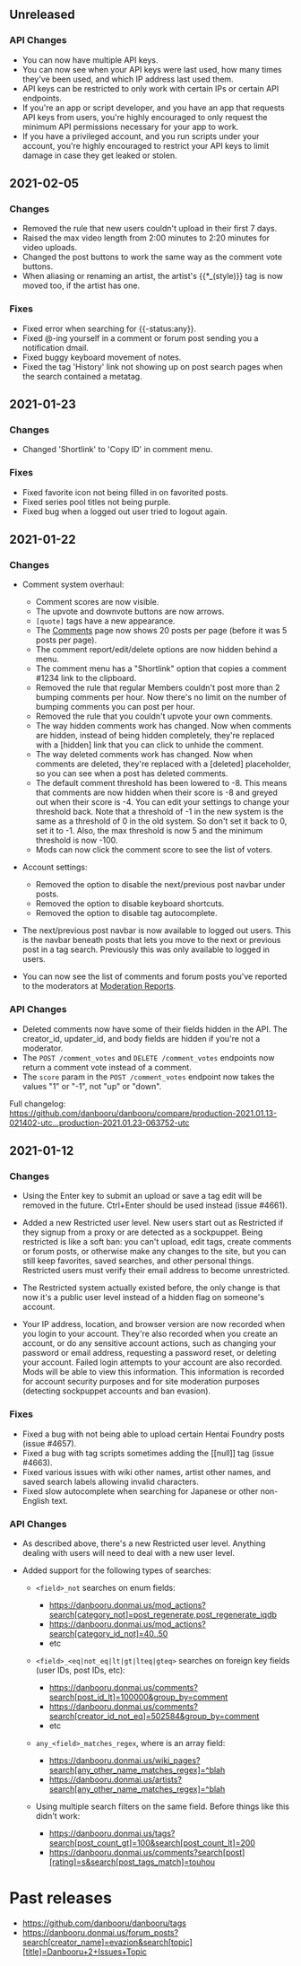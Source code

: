 ## Unreleased

### API Changes

* You can now have multiple API keys.
* You can now see when your API keys were last used, how many times they've
  been used, and which IP address last used them.
* API keys can be restricted to only work with certain IPs or certain API
  endpoints.
* If you're an app or script developer, and you have an app that requests API
  keys from users, you're highly encouraged to only request the minimum API
  permissions necessary for your app to work.
* If you have a privileged account, and you run scripts under your account,
  you're highly encouraged to restrict your API keys to limit damage in case
  they get leaked or stolen.

## 2021-02-05

### Changes

* Removed the rule that new users couldn't upload in their first 7 days.
* Raised the max video length from 2:00 minutes to 2:20 minutes for video uploads.
* Changed the post buttons to work the same way as the comment vote buttons.
* When aliasing or renaming an artist, the artist's {{\*\_(style)}} tag is now 
  moved too, if the artist has one.

### Fixes

* Fixed error when searching for {{-status:any}}.
* Fixed @-ing yourself in a comment or forum post sending you a notification dmail.
* Fixed buggy keyboard movement of notes.
* Fixed the tag 'History' link not showing up on post search pages when the
  search contained a metatag.

## 2021-01-23

### Changes

* Changed 'Shortlink' to 'Copy ID' in comment menu.

### Fixes

* Fixed favorite icon not being filled in on favorited posts.
* Fixed series pool titles not being purple.
* Fixed bug when a logged out user tried to logout again.

## 2021-01-22

### Changes

* Comment system overhaul:

  * Comment scores are now visible.
  * The upvote and downvote buttons are now arrows.
  * `[quote]` tags have a new appearance.
  * The [Comments](https://danbooru.donmai.us/comments) page now shows 20 posts per page (before it was 5 posts per page).
  * The comment report/edit/delete options are now hidden behind a menu.
  * The comment menu has a "Shortlink" option that copies a comment #1234 link to the clipboard.
  * Removed the rule that regular Members couldn't post more than 2 bumping comments per hour. Now there's no limit on the number of bumping comments you can post per hour.
  * Removed the rule that you couldn't upvote your own comments.
  * The way hidden comments work has changed. Now when comments are hidden, instead of being hidden completely, they're replaced with a [hidden] link that you can click to unhide the comment.
  * The way deleted comments work has changed. Now when comments are deleted, they're replaced with a [deleted] placeholder, so you can see when a post has deleted comments.
  * The default comment threshold has been lowered to -8. This means that comments are now hidden when their score is -8 and greyed out when their score is -4. You can edit your settings to change your threshold back. Note that a threshold of -1 in the new system is the same as a threshold of 0 in the old system. So don't set it back to 0, set it to -1. Also, the max threshold is now 5 and the minimum threshold is now -100.
  * Mods can now click the comment score to see the list of voters.

* Account settings:

  * Removed the option to disable the next/previous post navbar under posts.
  * Removed the option to disable keyboard shortcuts.
  * Removed the option to disable tag autocomplete.

* The next/previous post navbar is now available to logged out users. This is the navbar beneath posts that lets you move to the next or previous post in a tag search. Previously this was only available to logged in users.
* You can now see the list of comments and forum posts you've reported to the moderators at [Moderation Reports](https://danbooru.donmai.us/moderation_reports).

### API Changes

* Deleted comments now have some of their fields hidden in the API. The creator_id, updater_id, and body fields are hidden if you're not a moderator.
* The `POST /comment_votes` and `DELETE /comment_votes` endpoints now return a comment vote instead of a comment.
* The `score` param in the `POST /comment_votes` endpoint now takes the values "1" or "-1", not "up" or "down".

Full changelog: https://github.com/danbooru/danbooru/compare/production-2021.01.13-021402-utc...production-2021.01.23-063752-utc

## 2021-01-12

### Changes

* Using the Enter key to submit an upload or save a tag edit will be removed
  in the future. Ctrl+Enter should be used instead (issue #4661).

* Added a new Restricted user level. New users start out as Restricted if they
  signup from a proxy or are detected as a sockpuppet. Being restricted is like
  a soft ban: you can't upload, edit tags, create comments or forum posts, or
  otherwise make any changes to the site, but you can still keep favorites,
  saved searches, and other personal things. Restricted users must verify
  their email address to become unrestricted.

* The Restricted system actually existed before, the only change is that now
  it's a public user level instead of a hidden flag on someone's account.

* Your IP address, location, and browser version are now recorded when you
  login to your account. They're also recorded when you create an account, or
  do any sensitive account actions, such as changing your password or email
  address, requesting a password reset, or deleting your account. Failed login
  attempts to your account are also recorded. Mods will be able to view this
  information. This information is recorded for account security purposes and
  for site moderation purposes (detecting sockpuppet accounts and ban evasion).

### Fixes

* Fixed a bug with not being able to upload certain Hentai Foundry posts (issue #4657).
* Fixed a bug with tag scripts sometimes adding the [[null]] tag (issue #4663).
* Fixed various issues with wiki other names, artist other names, and saved
  search labels allowing invalid characters.
* Fixed slow autocomplete when searching for Japanese or other non-English text.

### API Changes

* As described above, there's a new Restricted user level. Anything dealing
  with users will need to deal with a new user level.

* Added support for the following types of searches:

  * `<field>_not` searches on enum fields:
    * <https://danbooru.donmai.us/mod_actions?search[category_not]=post_regenerate,post_regenerate_iqdb>
    * <https://danbooru.donmai.us/mod_actions?search[category_id_not]=40..50>
    * etc

  * `<field>_<eq|not_eq|lt|gt|lteq|gteq>` searches on foreign key fields (user IDs, post IDs, etc):
    * <https://danbooru.donmai.us/comments?search[post_id_lt]=100000&group_by=comment>
    * <https://danbooru.donmai.us/comments?search[creator_id_not_eq]=502584&group_by=comment>
    * etc

  * `any_<field>_matches_regex`, where <field> is an array field:
    * <https://danbooru.donmai.us/wiki_pages?search[any_other_name_matches_regex]=^blah>
    * <https://danbooru.donmai.us/artists?search[any_other_name_matches_regex]=^blah>

  * Using multiple search filters on the same field. Before things like this didn't work:
    * <https://danbooru.donmai.us/tags?search[post_count_gt]=100&search[post_count_lt]=200>
    * <https://danbooru.donmai.us/comments?search[post][rating]=s&search[post_tags_match]=touhou>

# Past releases

* <https://github.com/danbooru/danbooru/tags>
* <https://danbooru.donmai.us/forum_posts?search[creator_name]=evazion&search[topic][title]=Danbooru+2+Issues+Topic>
